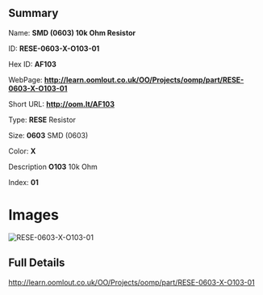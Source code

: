 

## Summary
 
Name: __SMD (0603) 10k Ohm Resistor__

ID: __RESE-0603-X-O103-01__

Hex ID: __AF103__

WebPage: __http://learn.oomlout.co.uk/OO/Projects/oomp/part/RESE-0603-X-O103-01__

Short URL: __http://oom.lt/AF103__


Type: __RESE__ Resistor 

Size: __0603__ SMD (0603) 

Color: __X__  

Description __O103__ 10k Ohm 

Index: __01__


 # Images
![RESE-0603-X-O103-01](http://oomlout.com/oomp-gen/parts/RESE-0603-X-O103-01/RESE-0603-X-O103-01_420.jpg)



 ## Full Details

 http://learn.oomlout.co.uk/OO/Projects/oomp/part/RESE-0603-X-O103-01














